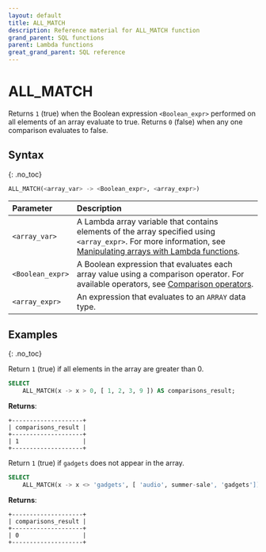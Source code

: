 ```yaml
---
layout: default
title: ALL_MATCH
description: Reference material for ALL_MATCH function
grand_parent: SQL functions
parent: Lambda functions
great_grand_parent: SQL reference
---
```


# ALL_MATCH

Returns `1` (true) when the Boolean expression `<Boolean_expr>` performed on all elements of an array evaluate to true. Returns `0` (false) when any one comparison evaluates to false.

## Syntax
{: .no_toc}

```sql
ALL_MATCH(<array_var> -> <Boolean_expr>, <array_expr>)
```

| Parameter      | Description                                   |
| :------------- |:--------------------------------------------- |
| `<array_var>`  | A Lambda array variable that contains elements of the array specified using `<array_expr>`. For more information, see [Manipulating arrays with Lambda functions](../../working-with-semi-structured-data/working-with-arrays.md#manipulating-arrays-with-lambda-functions). |
| `<Boolean_expr>` | A Boolean expression that evaluates each array value using a comparison operator. For available operators, see [Comparison operators](../../general-reference/operators.md#comparison). |
| `<array_expr>` | An expression that evaluates to an `ARRAY` data type. |

## Examples
{: .no_toc}

Return `1` (true) if all elements in the array are greater than 0.

```sql
SELECT
	ALL_MATCH(x -> x > 0, [ 1, 2, 3, 9 ]) AS comparisons_result;
```

**Returns**: 

```
+--------------------+
| comparisons_result |
+--------------------+
| 1                  |
+--------------------+
```

Return `1` (true) if `gadgets` does not appear in the array.

```sql
SELECT
	ALL_MATCH(x -> x <> 'gadgets', [ 'audio', summer-sale', 'gadgets']) AS comparisons_result;
```

**Returns**: 

```
+--------------------+
| comparisons_result |
+--------------------+
| 0                  |
+--------------------+
```